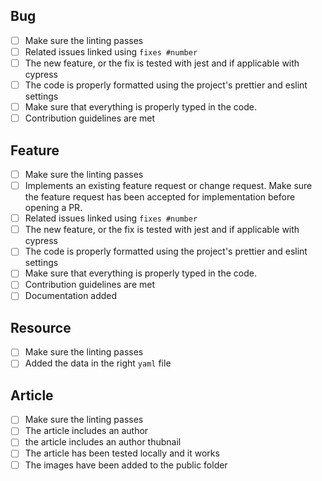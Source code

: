 <!--
Thanks for opening a PR! Your contribution is much appreciated.
In order to make sure your PR is handled as smoothly as possible we request that you follow the checklist sections below.
Choose the right checklist for the change that you're making:
-->

## Bug

- [ ] Make sure the linting passes
- [ ] Related issues linked using `fixes #number`
- [ ] The new feature, or the fix is tested with jest and if applicable with cypress
- [ ] The code is properly formatted using the project's prettier and eslint settings
- [ ] Make sure that everything is properly typed in the code.
- [ ] Contribution guidelines are met

## Feature

- [ ] Make sure the linting passes
- [ ] Implements an existing feature request or change request. Make sure the feature request has been accepted for
      implementation before opening a PR.
- [ ] Related issues linked using `fixes #number`
- [ ] The new feature, or the fix is tested with jest and if applicable with cypress
- [ ] The code is properly formatted using the project's prettier and eslint settings
- [ ] Make sure that everything is properly typed in the code.
- [ ] Contribution guidelines are met
- [ ] Documentation added

## Resource

- [ ] Make sure the linting passes
- [ ] Added the data in the right `yaml` file

## Article

- [ ] Make sure the linting passes
- [ ] The article includes an author
- [ ] the article includes an author thubnail
- [ ] The article has been tested locally and it works
- [ ] The images have been added to the public folder
